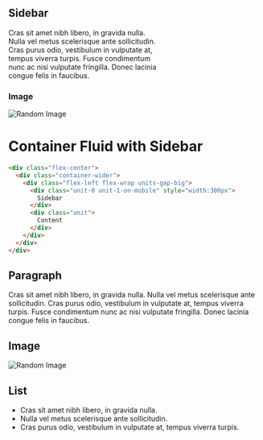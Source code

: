 <div class="flex-center">
<div class="container-fluid">
<div class="flex-left flex-wrap units-gap-big">

<div class="unit-0 unit-1-on-mobile" style="width:300px">

## Sidebar

Cras sit amet nibh libero, in gravida nulla. Nulla vel metus scelerisque ante sollicitudin. Cras purus odio, vestibulum in vulputate at, tempus viverra turpis. Fusce condimentum nunc ac nisi vulputate fringilla. Donec lacinia congue felis in faucibus.

### Image

![Random Image](http://lorempixel.com/400/200/)

</div>

<div class="unit">

# Container Fluid with Sidebar

```html
<div class="flex-center">
  <div class="container-wider">
    <div class="flex-left flex-wrap units-gap-big">
      <div class="unit-0 unit-1-on-mobile" style="width:300px">
        Sidebar
      </div>
      <div class="unit">
        Content
      </div>
    </div>
  </div>
</div>
```

## Paragraph

Cras sit amet nibh libero, in gravida nulla. Nulla vel metus scelerisque ante sollicitudin. Cras purus odio, vestibulum in vulputate at, tempus viverra turpis. Fusce condimentum nunc ac nisi vulputate fringilla. Donec lacinia congue felis in faucibus.

## Image

![Random Image](http://lorempixel.com/600/300/)

## List

- Cras sit amet nibh libero, in gravida nulla.
- Nulla vel metus scelerisque ante sollicitudin.
- Cras purus odio, vestibulum in vulputate at, tempus viverra turpis.

</div>

</div>
</div>
</div>
